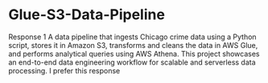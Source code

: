 # Glue-S3-Data-Pipeline
Response 1  A data pipeline that ingests Chicago crime data using a Python script, stores it in Amazon S3, transforms and cleans the data in AWS Glue, and performs analytical queries using AWS Athena. This project showcases an end-to-end data engineering workflow for scalable and serverless data processing.  I prefer this response

